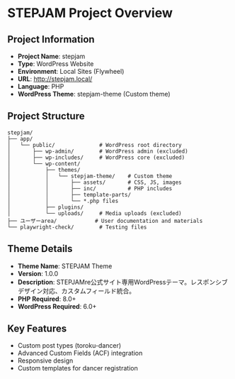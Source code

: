 # STEPJAM Project Overview

## Project Information
- **Project Name**: stepjam
- **Type**: WordPress Website
- **Environment**: Local Sites (Flywheel)
- **URL**: http://stepjam.local/
- **Language**: PHP
- **WordPress Theme**: stepjam-theme (Custom theme)

## Project Structure
```
stepjam/
├── app/
│   └── public/              # WordPress root directory
│       ├── wp-admin/        # WordPress admin (excluded)
│       ├── wp-includes/     # WordPress core (excluded)
│       └── wp-content/
│           ├── themes/
│           │   └── stepjam-theme/    # Custom theme
│           │       ├── assets/       # CSS, JS, images
│           │       ├── inc/          # PHP includes
│           │       ├── template-parts/
│           │       └── *.php files
│           ├── plugins/
│           └── uploads/     # Media uploads (excluded)
├── ユーザーarea/            # User documentation and materials
└── playwright-check/        # Testing files
```

## Theme Details
- **Theme Name**: STEPJAM Theme
- **Version**: 1.0.0
- **Description**: STEPJAMre公式サイト専用WordPressテーマ。レスポンシブデザイン対応、カスタムフィールド統合。
- **PHP Required**: 8.0+
- **WordPress Required**: 6.0+

## Key Features
- Custom post types (toroku-dancer)
- Advanced Custom Fields (ACF) integration
- Responsive design
- Custom templates for dancer registration